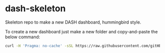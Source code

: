 # dash-skeleton

Skeleton repo to make a new DASH dashboard, hummingbird style.

To create a new dashboard just make a new folder and copy-and-paste the below command:

```bash
curl -H 'Pragma: no-cache' -sSL https://raw.githubusercontent.com/gitHBDX/dash-skeleton/main/create.py | python
```